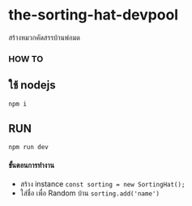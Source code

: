 # the-sorting-hat-devpool

สร้างหมวกคัดสรรบ้านพ่อมด

### HOW TO

## ใช้ nodejs

`npm i`

## RUN

`npm run dev`

#### ขั้นตอนการทำงาน

- สร้าง instance
  `const sorting = new SortingHat();`
- ใส่ชื่อ เพื่อ Random บ้าน `sorting.add('name')`
